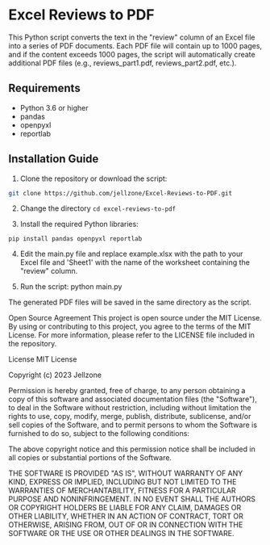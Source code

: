 # Excel Reviews to PDF

This Python script converts the text in the "review" column of an Excel file into a series of PDF documents. Each PDF file will contain up to 1000 pages, and if the content exceeds 1000 pages, the script will automatically create additional PDF files (e.g., reviews_part1.pdf, reviews_part2.pdf, etc.).

## Requirements

- Python 3.6 or higher
- pandas
- openpyxl
- reportlab

## Installation Guide

1. Clone the repository or download the script:

```bash
git clone https://github.com/jellzone/Excel-Reviews-to-PDF.git
```

2. Change the directory
```cd excel-reviews-to-pdf```

3. Install the required Python libraries:

```pip install pandas openpyxl reportlab```

4. Edit the main.py file and replace example.xlsx with the path to your Excel file and 'Sheet1' with the name of the worksheet containing the "review" column.

5. Run the script:
python main.py

The generated PDF files will be saved in the same directory as the script.

Open Source Agreement
This project is open source under the MIT License. By using or contributing to this project, you agree to the terms of the MIT License. For more information, please refer to the LICENSE file included in the repository.

License
MIT License

Copyright (c) 2023 Jellzone

Permission is hereby granted, free of charge, to any person obtaining a copy
of this software and associated documentation files (the "Software"), to deal
in the Software without restriction, including without limitation the rights
to use, copy, modify, merge, publish, distribute, sublicense, and/or sell
copies of the Software, and to permit persons to whom the Software is
furnished to do so, subject to the following conditions:

The above copyright notice and this permission notice shall be included in all
copies or substantial portions of the Software.

THE SOFTWARE IS PROVIDED "AS IS", WITHOUT WARRANTY OF ANY KIND, EXPRESS OR
IMPLIED, INCLUDING BUT NOT LIMITED TO THE WARRANTIES OF MERCHANTABILITY,
FITNESS FOR A PARTICULAR PURPOSE AND NONINFRINGEMENT. IN NO EVENT SHALL THE
AUTHORS OR COPYRIGHT HOLDERS BE LIABLE FOR ANY CLAIM, DAMAGES OR OTHER
LIABILITY, WHETHER IN AN ACTION OF CONTRACT, TORT OR OTHERWISE, ARISING FROM,
OUT OF OR IN CONNECTION WITH THE SOFTWARE OR THE USE OR OTHER DEALINGS IN THE
SOFTWARE.
